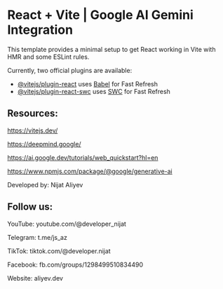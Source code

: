 # React + Vite | Google AI Gemini Integration

This template provides a minimal setup to get React working in Vite with HMR and some ESLint rules.

Currently, two official plugins are available:

- [@vitejs/plugin-react](https://github.com/vitejs/vite-plugin-react/blob/main/packages/plugin-react/README.md) uses [Babel](https://babeljs.io/) for Fast Refresh
- [@vitejs/plugin-react-swc](https://github.com/vitejs/vite-plugin-react-swc) uses [SWC](https://swc.rs/) for Fast Refresh

## Resources:

https://vitejs.dev/

https://deepmind.google/

https://ai.google.dev/tutorials/web_quickstart?hl=en

https://www.npmjs.com/package/@google/generative-ai

Developed by: Nijat Aliyev

## Follow us:

YouTube: youtube.com/@developer_nijat

Telegram: t.me/js_az

TikTok: tiktok.com/@developer.nijat

Facebook: fb.com/groups/1298499510834490

Website: aliyev.dev


